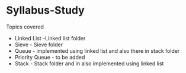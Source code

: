 # Syllabus-Study

Topics covered
- Linked List -Linked list folder
- Sieve - Sieve folder
- Queue - implemented using linked list and also there in stack folder
- Priority Queue - to be added
- Stack - Stack folder and in also implemented using linked list
